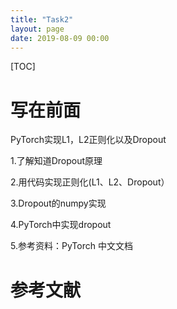 ```yaml
---
title: "Task2"
layout: page
date: 2019-08-09 00:00
---
```

[TOC]

# 写在前面
PyTorch实现L1，L2正则化以及Dropout

1.了解知道Dropout原理

2.用代码实现正则化(L1、L2、Dropout）

3.Dropout的numpy实现

4.PyTorch中实现dropout

5.参考资料：PyTorch 中文文档
# 参考文献